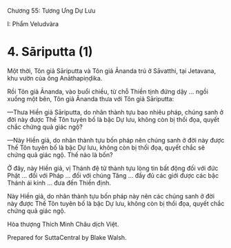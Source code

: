  

Chương 55: Tương Ưng Dự Lưu

I: Phẩm Veludvàra

# 4\. Sāriputta (1)

Một thời, Tôn giả Sāriputta và Tôn giả Ānanda trú ở Sāvatthi, tại Jetavana, khu vườn của ông Anāthapiṇḍika.

Rồi Tôn giả Ānanda, vào buổi chiều, từ chỗ Thiền tịnh đứng dậy … ngồi xuống một bên, Tôn giả Ānanda thưa với Tôn giả Sāriputta:

—Thưa Hiền giả Sāriputta, do nhân thành tựu bao nhiêu pháp, chúng sanh ở đời này được Thế Tôn tuyên bố là bậc Dự lưu, không còn bị thối đọa, quyết chắc chứng quả giác ngộ?

—Này Hiền giả, do nhân thành tựu bốn pháp nên chúng sanh ở đời này được Thế Tôn tuyên bố là bậc Dự lưu, không còn bị thối đọa, quyết chắc sẽ chứng quả giác ngộ. Thế nào là bốn?

Ở đây, này Hiền giả, vị Thánh đệ tử thành tựu lòng tin bất động đối với đức Phật … đối với Pháp … đối với chúng Tăng … đầy đủ các giới được các bậc Thánh ái kính … đưa đến Thiền định.

Này Hiền giả, do nhân thành tựu bốn pháp này nên các chúng sanh ở đời này được Thế Tôn tuyên bố là bậc Dự lưu, không còn bị thối đọa, quyết chắc chứng quả giác ngộ.

Hòa thượng Thích Minh Châu dịch Việt.

Prepared for SuttaCentral by Blake Walsh.